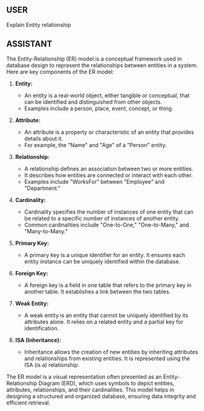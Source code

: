 ## USER
Explain Entity relationship

## ASSISTANT
The Entity-Relationship (ER) model is a conceptual framework used in database design to represent the relationships between entities in a system. Here are key components of the ER model:

1. **Entity:**
   - An entity is a real-world object, either tangible or conceptual, that can be identified and distinguished from other objects.
   - Examples include a person, place, event, concept, or thing.

2. **Attribute:**
   - An attribute is a property or characteristic of an entity that provides details about it.
   - For example, the "Name" and "Age" of a "Person" entity.

3. **Relationship:**
   - A relationship defines an association between two or more entities.
   - It describes how entities are connected or interact with each other.
   - Examples include "WorksFor" between "Employee" and "Department."

4. **Cardinality:**
   - Cardinality specifies the number of instances of one entity that can be related to a specific number of instances of another entity.
   - Common cardinalities include "One-to-One," "One-to-Many," and "Many-to-Many."

5. **Primary Key:**
   - A primary key is a unique identifier for an entity. It ensures each entity instance can be uniquely identified within the database.

6. **Foreign Key:**
   - A foreign key is a field in one table that refers to the primary key in another table. It establishes a link between the two tables.

7. **Weak Entity:**
   - A weak entity is an entity that cannot be uniquely identified by its attributes alone. It relies on a related entity and a partial key for identification.

8. **ISA (Inheritance):**
   - Inheritance allows the creation of new entities by inheriting attributes and relationships from existing entities. It is represented using the ISA (is a) relationship.

The ER model is a visual representation often presented as an Entity-Relationship Diagram (ERD), which uses symbols to depict entities, attributes, relationships, and their cardinalities. This model helps in designing a structured and organized database, ensuring data integrity and efficient retrieval.